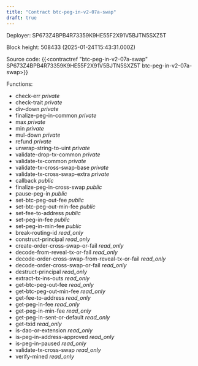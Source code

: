 ```yaml
---
title: "Contract btc-peg-in-v2-07a-swap"
draft: true
---
```

Deployer: SP673Z4BPB4R73359K9HE55F2X91V5BJTN5SXZ5T


 



Block height: 508433 (2025-01-24T15:43:31.000Z)

Source code: {{<contractref "btc-peg-in-v2-07a-swap" SP673Z4BPB4R73359K9HE55F2X91V5BJTN5SXZ5T btc-peg-in-v2-07a-swap>}}

Functions:

* check-err _private_
* check-trait _private_
* div-down _private_
* finalize-peg-in-common _private_
* max _private_
* min _private_
* mul-down _private_
* refund _private_
* unwrap-string-to-uint _private_
* validate-drop-tx-common _private_
* validate-tx-common _private_
* validate-tx-cross-swap-base _private_
* validate-tx-cross-swap-extra _private_
* callback _public_
* finalize-peg-in-cross-swap _public_
* pause-peg-in _public_
* set-btc-peg-out-fee _public_
* set-btc-peg-out-min-fee _public_
* set-fee-to-address _public_
* set-peg-in-fee _public_
* set-peg-in-min-fee _public_
* break-routing-id _read_only_
* construct-principal _read_only_
* create-order-cross-swap-or-fail _read_only_
* decode-from-reveal-tx-or-fail _read_only_
* decode-order-cross-swap-from-reveal-tx-or-fail _read_only_
* decode-order-cross-swap-or-fail _read_only_
* destruct-principal _read_only_
* extract-tx-ins-outs _read_only_
* get-btc-peg-out-fee _read_only_
* get-btc-peg-out-min-fee _read_only_
* get-fee-to-address _read_only_
* get-peg-in-fee _read_only_
* get-peg-in-min-fee _read_only_
* get-peg-in-sent-or-default _read_only_
* get-txid _read_only_
* is-dao-or-extension _read_only_
* is-peg-in-address-approved _read_only_
* is-peg-in-paused _read_only_
* validate-tx-cross-swap _read_only_
* verify-mined _read_only_
